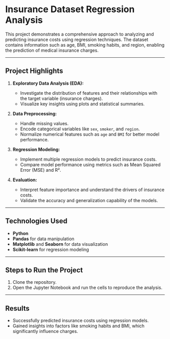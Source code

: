 # Insurance Dataset Regression Analysis  

This project demonstrates a comprehensive approach to analyzing and predicting insurance costs using regression techniques. The dataset contains information such as age, BMI, smoking habits, and region, enabling the prediction of medical insurance charges.  

---

## Project Highlights  
1. **Exploratory Data Analysis (EDA):**  
   - Investigate the distribution of features and their relationships with the target variable (insurance charges).  
   - Visualize key insights using plots and statistical summaries.  

2. **Data Preprocessing:**  
   - Handle missing values.  
   - Encode categorical variables like `sex`, `smoker`, and `region`.  
   - Normalize numerical features such as `age` and `BMI` for better model performance.  

3. **Regression Modeling:**  
   - Implement multiple regression models to predict insurance costs.  
   - Compare model performance using metrics such as Mean Squared Error (MSE) and R².  

4. **Evaluation:**  
   - Interpret feature importance and understand the drivers of insurance costs.  
   - Validate the accuracy and generalization capability of the models.  

---

## Technologies Used  
- **Python**  
- **Pandas** for data manipulation  
- **Matplotlib** and **Seaborn** for data visualization  
- **Scikit-learn** for regression modeling  

---

## Steps to Run the Project  
1. Clone the repository.  
2. Open the Jupyter Notebook and run the cells to reproduce the analysis.  

---

## Results  
- Successfully predicted insurance costs using regression models.  
- Gained insights into factors like smoking habits and BMI, which significantly influence charges.  
